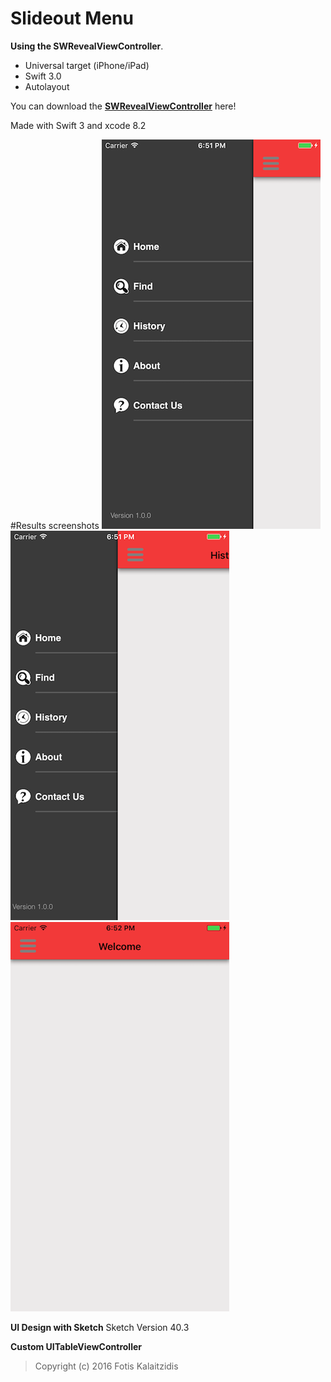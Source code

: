 # Slideout Menu

**Using the SWRevealViewController**. 

* Universal target (iPhone/iPad)
* Swift 3.0
* Autolayout

You can download the **[SWRevealViewController](https://github.com/John-Lluch/SWRevealViewController)** here!

Made with Swift 3 and xcode 8.2

#Results screenshots
![MacDown Screenshot](https://github.com/fkalai/SlideOutMenu/blob/master/01.png)
![MacDown Screenshot](https://github.com/fkalai/SlideOutMenu/blob/master/02.png)
![MacDown Screenshot](https://github.com/fkalai/SlideOutMenu/blob/master/03.png)

**UI Design with Sketch**
Sketch Version 40.3

**Custom UITableViewController**

> Copyright (c) 2016 Fotis Kalaitzidis
